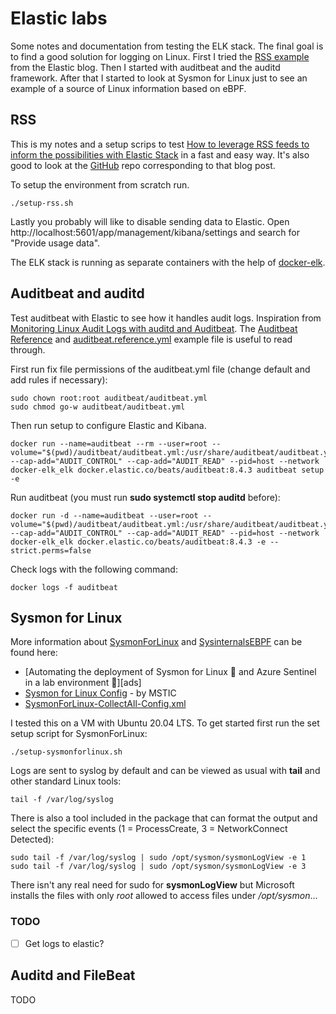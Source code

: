 # Elastic labs

Some notes and documentation from testing the ELK stack. The final goal is to find a good solution for logging on Linux. First I tried the [RSS example][lrf] from the Elastic blog. Then I started with auditbeat and the auditd framework. After that I started to look at Sysmon for Linux just to see an example of a source of Linux information based on eBPF.

## RSS

This is my notes and a setup scrips to test [How to leverage RSS feeds to inform the possibilities with Elastic Stack][lrf] in a fast and easy way. It's also good to look at the [GitHub][git] repo corresponding to that blog post.

To setup the environment from scratch run.

    ./setup-rss.sh

Lastly you probably will like to disable sending data to Elastic. Open http://localhost:5601/app/management/kibana/settings and search for "Provide usage data".

The ELK stack is running as separate containers with the help of [docker-elk][del].


## Auditbeat and auditd

Test auditbeat with Elastic to see how it handles audit logs. Inspiration from [Monitoring Linux Audit Logs with auditd and Auditbeat][mla]. The [Auditbeat Reference][are] and [auditbeat.reference.yml][ary] example file is useful to read through.

First run fix file permissions of the auditbeat.yml file (change default and add rules if necessary):

    sudo chown root:root auditbeat/auditbeat.yml
    sudo chmod go-w auditbeat/auditbeat.yml

Then run setup to configure Elastic and Kibana.

    docker run --name=auditbeat --rm --user=root --volume="$(pwd)/auditbeat/auditbeat.yml:/usr/share/auditbeat/auditbeat.yml:ro" --cap-add="AUDIT_CONTROL" --cap-add="AUDIT_READ" --pid=host --network docker-elk_elk docker.elastic.co/beats/auditbeat:8.4.3 auditbeat setup -e

Run auditbeat (you must run **sudo systemctl stop auditd** before):

    docker run -d --name=auditbeat --user=root --volume="$(pwd)/auditbeat/auditbeat.yml:/usr/share/auditbeat/auditbeat.yml:ro" --cap-add="AUDIT_CONTROL" --cap-add="AUDIT_READ" --pid=host --network docker-elk_elk docker.elastic.co/beats/auditbeat:8.4.3 -e --strict.perms=false

Check logs with the following command:

    docker logs -f auditbeat


## Sysmon for Linux

More information about [SysmonForLinux][sfl] and [SysinternalsEBPF][seb] can be found here:

- [Automating the deployment of Sysmon for Linux 🐧 and Azure Sentinel in a lab environment 🧪][ads]
- [Sysmon for Linux Config][slc] - by MSTIC
- [SysmonForLinux-CollectAll-Config.xml][scc]

I tested this on a VM with Ubuntu 20.04 LTS. To get started first run the set setup script for SysmonForLinux:

    ./setup-sysmonforlinux.sh

Logs are sent to syslog by default and can be viewed as usual with **tail** and other standard Linux tools:

    tail -f /var/log/syslog 

There is also a tool included in the package that can format the output and select the specific events (1 = ProcessCreate, 3 = NetworkConnect Detected):

    sudo tail -f /var/log/syslog | sudo /opt/sysmon/sysmonLogView -e 1
    sudo tail -f /var/log/syslog | sudo /opt/sysmon/sysmonLogView -e 3

There isn't any real need for sudo for **sysmonLogView** but Microsoft installs the files with only *root* allowed to access files under */opt/sysmon*...

### TODO

- [ ] Get logs to elastic?

## Auditd and FileBeat

TODO

  [are]: https://www.elastic.co/guide/en/beats/auditbeat/current/index.html
  [ary]: https://www.elastic.co/guide/en/beats/auditbeat/current/auditbeat-reference-yml.html
  [del]: https://github.com/deviantony/docker-elk
  [git]: https://github.com/cyberimposters/rss-security
  [mla]: https://sematext.com/blog/auditd-logs-auditbeat-elasticsearch-logsene/
  [lrf]: https://www.elastic.co/blog/how-to-leverage-rss-feeds-to-inform-the-possibilities-with-elastic-stack
  [scc]: https://gist.github.com/Cyb3rWard0g/bcf1514cc340197f0076bf1da8954077
  [seb]: https://github.com/Sysinternals/SysinternalsEBPF
  [sfl]: https://github.com/Sysinternals/SysmonForLinux
  [slc]: https://github.com/microsoft/MSTIC-Sysmon/tree/main/linux/configs


